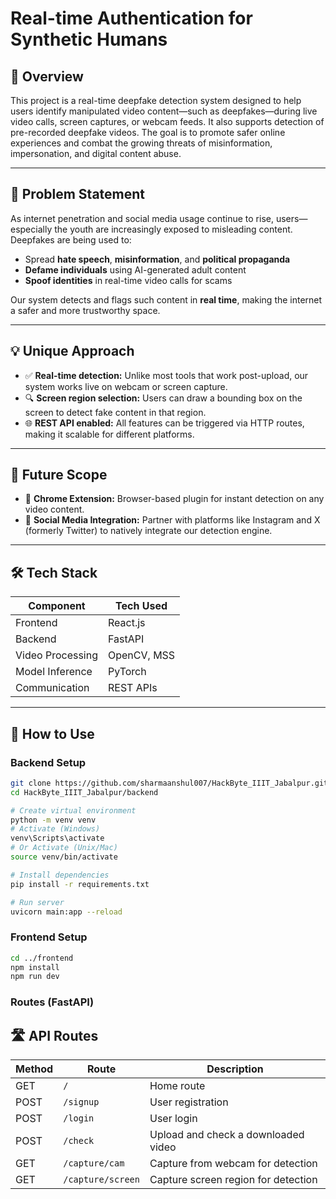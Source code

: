 # Real-time Authentication for Synthetic Humans

## 🚀 Overview

This project is a real-time deepfake detection system designed to help users identify manipulated video content—such as deepfakes—during live video calls, screen captures, or webcam feeds. It also supports detection of pre-recorded deepfake videos. The goal is to promote safer online experiences and combat the growing threats of misinformation, impersonation, and digital content abuse.

---

## 🎯 Problem Statement

As internet penetration and social media usage continue to rise, users—especially the youth are increasingly exposed to misleading content. Deepfakes are being used to:

- Spread **hate speech**, **misinformation**, and **political propaganda**
- **Defame individuals** using AI-generated adult content
- **Spoof identities** in real-time video calls for scams

Our system detects and flags such content in **real time**, making the internet a safer and more trustworthy space.

---

## 💡 Unique Approach

- ✅ **Real-time detection:** Unlike most tools that work post-upload, our system works live on webcam or screen capture.
- 🔍 **Screen region selection:** Users can draw a bounding box on the screen to detect fake content in that region.
- 🌐 **REST API enabled:** All features can be triggered via HTTP routes, making it scalable for different platforms.

---

## 🔮 Future Scope

- 🧩 **Chrome Extension:** Browser-based plugin for instant detection on any video content.
- 🤝 **Social Media Integration:** Partner with platforms like Instagram and X (formerly Twitter) to natively integrate our detection engine.

---

## 🛠 Tech Stack

| Component        | Tech Used   |
| ---------------- | ----------- |
| Frontend         | React.js    |
| Backend          | FastAPI     |
| Video Processing | OpenCV, MSS |
| Model Inference  | PyTorch     |
| Communication    | REST APIs   |

---

## 🧪 How to Use

### Backend Setup

```bash
git clone https://github.com/sharmaanshul007/HackByte_IIIT_Jabalpur.git
cd HackByte_IIIT_Jabalpur/backend

# Create virtual environment
python -m venv venv
# Activate (Windows)
venv\Scripts\activate
# Or Activate (Unix/Mac)
source venv/bin/activate

# Install dependencies
pip install -r requirements.txt

# Run server
uvicorn main:app --reload
```

### Frontend Setup

```bash
cd ../frontend
npm install
npm run dev
```

### Routes (FastAPI)

## 🛣️ API Routes

| Method | Route             | Description                         |
| ------ | ----------------- | ----------------------------------- |
| GET    | `/`               | Home route                          |
| POST   | `/signup`         | User registration                   |
| POST   | `/login`          | User login                          |
| POST   | `/check`          | Upload and check a downloaded video |
| GET    | `/capture/cam`    | Capture from webcam for detection   |
| GET    | `/capture/screen` | Capture screen region for detection |
